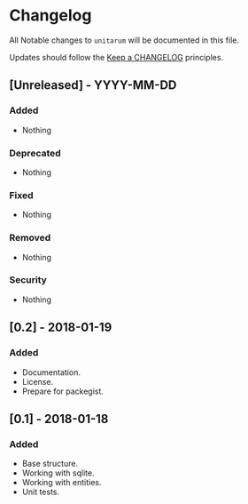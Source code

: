 # Changelog

All Notable changes to `unitarum` will be documented in this file.

Updates should follow the [Keep a CHANGELOG](http://keepachangelog.com/) principles.

## [Unreleased] - YYYY-MM-DD

### Added
- Nothing

### Deprecated
- Nothing

### Fixed
- Nothing

### Removed
- Nothing

### Security
- Nothing

## [0.2] - 2018-01-19

### Added
- Documentation.
- License.
- Prepare for packegist.

## [0.1] - 2018-01-18

### Added
- Base structure.
- Working with sqlite.
- Working with entities.
- Unit tests.